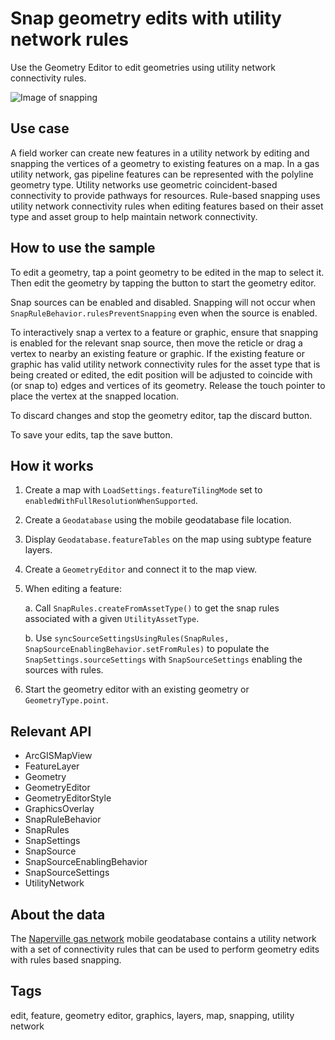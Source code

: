 # Snap geometry edits with utility network rules

Use the Geometry Editor to edit geometries using utility network connectivity rules.

![Image of snapping](snap_geometry_edits_with_utility_network_rules.jpg)

## Use case

A field worker can create new features in a utility network by editing and snapping the vertices of a geometry to existing features on a map. In a gas utility network, gas pipeline features can be represented with the polyline geometry type. Utility networks use geometric coincident-based connectivity to provide pathways for resources. Rule-based snapping uses utility network connectivity rules when editing features based on their asset type and asset group to help maintain network connectivity.

## How to use the sample

To edit a geometry, tap a point geometry to be edited in the map to select it. Then edit the geometry by tapping the button to start the geometry editor.

Snap sources can be enabled and disabled. Snapping will not occur when `SnapRuleBehavior.rulesPreventSnapping` even when the source is enabled.

To interactively snap a vertex to a feature or graphic, ensure that snapping is enabled for the relevant snap source, then move the reticle or drag a vertex to nearby an existing feature or graphic. If the existing feature or graphic has valid utility network connectivity rules for the asset type that is being created or edited, the edit position will be adjusted to coincide with (or snap to) edges and vertices of its geometry. Release the touch pointer to place the vertex at the snapped location.

To discard changes and stop the geometry editor, tap the discard button.

To save your edits, tap the save button.

## How it works

1. Create a map with `LoadSettings.featureTilingMode` set to `enabledWithFullResolutionWhenSupported`.
2. Create a `Geodatabase` using the mobile geodatabase file location.
3. Display `Geodatabase.featureTables` on the map using subtype feature layers.
4. Create a `GeometryEditor` and connect it to the map view.
5. When editing a feature:

    a. Call `SnapRules.createFromAssetType()` to get the snap rules associated with a given `UtilityAssetType`.

    b. Use `syncSourceSettingsUsingRules(SnapRules, SnapSourceEnablingBehavior.setFromRules)` to populate the `SnapSettings.sourceSettings` with `SnapSourceSettings` enabling the sources with rules.

6. Start the geometry editor with an existing geometry or `GeometryType.point`.

## Relevant API

* ArcGISMapView
* FeatureLayer
* Geometry
* GeometryEditor
* GeometryEditorStyle
* GraphicsOverlay
* SnapRuleBehavior
* SnapRules
* SnapSettings
* SnapSource
* SnapSourceEnablingBehavior
* SnapSourceSettings
* UtilityNetwork

## About the data

The [Naperville gas network](https://www.arcgis.com/home/item.html?id=0fd3a39660d54c12b05d5f81f207dffd) mobile geodatabase contains a utility network with a set of connectivity rules that can be used to perform geometry edits with rules based snapping.

## Tags

edit, feature, geometry editor, graphics, layers, map, snapping, utility network
